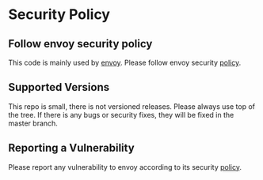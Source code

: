 # Security Policy

## Follow envoy security policy

This code is mainly used by [envoy](https://github.com/envoyproxy/envoy). Please follow envoy security [policy](https://github.com/envoyproxy/envoy/security/policy).


## Supported Versions

This repo is small, there is not versioned releases. Please always use top of the tree.  If there is any bugs or security fixes, they will be fixed in the master branch.


## Reporting a Vulnerability

Please report any vulnerability to envoy according to its security [policy](https://github.com/envoyproxy/envoy/security/policy).
